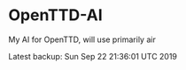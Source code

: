 # OpenTTD-AI
My AI for OpenTTD, will use primarily air

Latest backup: Sun Sep 22 21:36:01 UTC 2019
